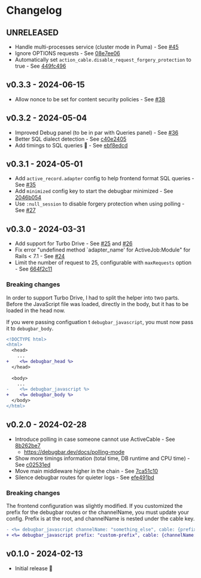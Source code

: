 # Changelog

## UNRELEASED

* Handle multi-processes service (cluster mode in Puma) - See [#45](https://github.com/julienbourdeau/debugbar/pull/45)
* Ignore OPTIONS requests - See [08e7ee06](https://github.com/julienbourdeau/debugbar/commit/08e7ee0665f18f419a9a9bbcea00c414d05c2084)
* Automatically set `action_cable.disable_request_forgery_protection` to true - See [449fc496](https://github.com/julienbourdeau/debugbar/commit/449fc49691182ecedf7cbbe1e5ca276894a70fee)

## v0.3.3 - 2024-06-15

* Allow nonce to be set for content security policies - See [#38](https://github.com/julienbourdeau/debugbar/pull/38)

## v0.3.2 - 2024-05-04

* Improved Debug panel (to be in par with Queries panel) - See [#36](https://github.com/julienbourdeau/debugbar/pull/36)
* Better SQL dialect detection - See [c40e2405](https://github.com/julienbourdeau/debugbar/commit/c40e240524308c7ecf09fecbb548e97c2ef4e8b7)
* Add timings to SQL queries 🎨 - See [ebf8edcd](https://github.com/julienbourdeau/debugbar/commit/ebf8edcd8598a4a7b490a774a7374d51a3efc6b8)

## v0.3.1 - 2024-05-01

* Add `active_record.adapter` config to help frontend format SQL queries - See [#35](https://github.com/julienbourdeau/debugbar/pull/35)
* Add `minimized` config key to start the debugbar minimized - See [2046b054](https://github.com/julienbourdeau/debugbar/commit/0178443d268d2a740a0d73b4039a03dd)
* Use `:null_session` to disable forgery protection when using polling - See [#27](https://github.com/julienbourdeau/debugbar/pull/27)

## v0.3.0 - 2024-03-31

* Add support for Turbo Drive - See [#25](https://github.com/julienbourdeau/debugbar/pull/25) and [#26](https://github.com/julienbourdeau/debugbar/pull/26)
* Fix error "undefined method `adapter_name' for ActiveJob:Module" for Rails < 7.1 - See [#24](https://github.com/julienbourdeau/debugbar/pull/24)
* Limit the number of request to 25, configurable with `maxRequests` option - See [664f2c11](https://github.com/julienbourdeau/debugbar/commit/664f2c11e56f18a7c3e4a9fb83ba5b7e19fbb9a9)

### Breaking changes

In order to support Turbo Drive, I had to split the helper into two parts. Before the JavaScript file was loaded, 
directly in the body, but it has to be loaded in the head now. 

If you were passing configuation t `debugbar_javascript`, you must now pass it to `debugbar_body`.

```diff
<!DOCTYPE html>
<html>
  <head>
    ... 
+    <%= debugbar_head %>
  </head>
    
  <body>
    ...
-    <%= debugbar_javascript %>
+    <%= debugbar_body %>
  </body>
</html>
```

## v0.2.0 - 2024-02-28

* Introduce polling in case someone cannot use ActiveCable - See [8b262be7](https://github.com/julienbourdeau/debugbar/commit/8b262be7b644c7b587a6c3348bb02076053a344f)
  * https://debugbar.dev/docs/polling-mode
* Show more timings information (total time, DB runtime and CPU time) - See [c02531ed](https://github.com/julienbourdeau/debugbar/commit/c02531ed6e9d9c74df11d4d8c30e3fb7bf970852)
* Move main middleware higher in the chain - See [7ca51c10](https://github.com/julienbourdeau/debugbar/commit/7ca51c10c5999f7ad14a303c92083614551de134)
* Silence debugbar routes for quieter logs - See [efe491bd](https://github.com/julienbourdeau/debugbar/commit/efe491bde9e0544e5fb891597bb2af47854c1169)

### Breaking changes

The frontend configuration was slightly modified. If you customized the prefix for the debugbar routes or the channelName, you must update your config.
Prefix is at the root, and channelName is nested under the cable key.

```diff
- <%= debugbar_javascript channelName: "something_else", cable: {prefix: "custom-prefix"} %>
+ <%= debugbar_javascript prefix: "custom-prefix", cable: {channelName: "something_else"} %>
```

## v0.1.0 - 2024-02-13

* Initial release 🎉

